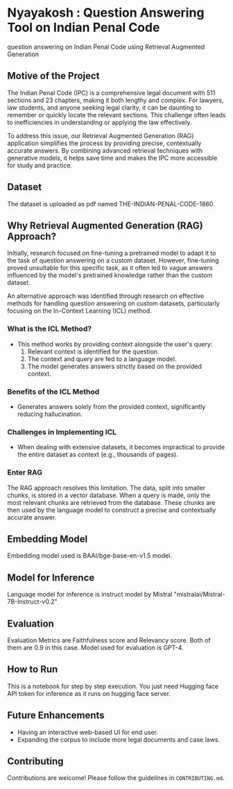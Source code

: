 # Nyayakosh : Question Answering Tool on Indian Penal Code
question answering on Indian Penal Code using Retrieval Augmented Generation

## Motive of the Project

The Indian Penal Code (IPC) is a comprehensive legal document with 511 sections and 23 chapters, making it both lengthy and complex. For lawyers, law students, and anyone seeking legal clarity, it can be daunting to remember or quickly locate the relevant sections. This challenge often leads to inefficiencies in understanding or applying the law effectively.

To address this issue, our Retrieval Augmented Generation (RAG) application simplifies the process by providing precise, contextually accurate answers. By combining advanced retrieval techniques with generative models, it helps save time and makes the IPC more accessible for study and practice.

## Dataset
The dataset is uploaded as pdf named THE-INDIAN-PENAL-CODE-1860. 

## Why Retrieval Augmented Generation (RAG) Approach?  
Initially, research focused on fine-tuning a pretrained model to adapt it to the task of question answering on a custom dataset. However, fine-tuning proved unsuitable for this specific task, as it often led to vague answers influenced by the model's pretrained knowledge rather than the custom dataset.  

An alternative approach was identified through research on effective methods for handling question answering on custom datasets, particularly focusing on the In-Context Learning (ICL) method.  

### What is the ICL Method?  
- This method works by providing context alongside the user's query:  
  1. Relevant context is identified for the question.  
  2. The context and query are fed to a language model.  
  3. The model generates answers strictly based on the provided context.  

### Benefits of the ICL Method  
- Generates answers solely from the provided context, significantly reducing hallucination.  

### Challenges in Implementing ICL  
- When dealing with extensive datasets, it becomes impractical to provide the entire dataset as context (e.g., thousands of pages).  

### Enter RAG  
The RAG approach resolves this limitation. The data, split into smaller chunks, is stored in a vector database. When a query is made, only the most relevant chunks are retrieved from the database. These chunks are then used by the language model to construct a precise and contextually accurate answer.


## Embedding Model
Embedding model used is BAAI/bge-base-en-v1.5 model.

## Model for Inference
Language model for inference is instruct model by Mistral "mistralai/Mistral-7B-Instruct-v0.2"

## Evaluation
Evaluation Metrics are Faithfulness score and Relevancy score. Both of them are 0.9 in this case. 
Model used for evaluation is GPT-4.

## How to Run
This is a notebook for step by step execution. You just need Hugging face API token for inference as it runs on hugging face server.

## Future Enhancements
- Having an interactive web-based UI for end user.
- Expanding the corpus to include more legal documents and case laws.

## Contributing
Contributions are welcome! Please follow the guidelines in `CONTRIBUTING.md`.
